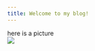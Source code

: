 ```yaml
---
title: Welcome to my blog!
---
```

<body>
<div>here is a picture</div>
<div class="study1"><img src = "./img/studyPicture.jpg"></div>
</body>

